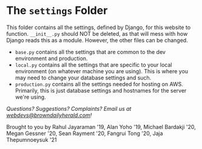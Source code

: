 # The `settings` Folder

This folder contains all the settings, defined by Django, for this website to function. `__init__.py` should NOT be deleted, as that will mess with how Django reads this as a module. However, the other files can be changed.

- `base.py` contains all the settings that are common to the dev environment and production.
- `local.py` contains all the settings that are specific to your local environment (on whatever machine you are using). This is where you may need to change your database settings and such.
- `production.py` contains all the settings needed for hosting on AWS. Primarily, this is just database settings and hostnames for the server we're using.

_Questions? Suggestions? Complaints? Email us at webdevs@browndailyherald.com!_

Brought to you by Rahul Jayaraman '19, Alan Yoho '19, Michael Bardakji '20, Megan Gessner '20, Sean Rayment '20, Fangrui Tong '20, Jaja Thepumnoeysuk '21
